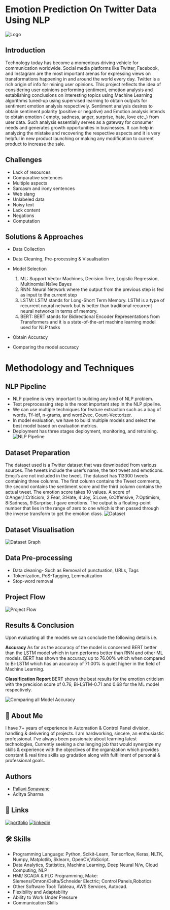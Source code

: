 
# Emotion Prediction On Twitter Data Using NLP
 ![Logo](https://github.com/PallaviSonawane7/Project/blob/main/Images/Logo1.png)
## Introduction
Technology today has become a momentous driving vehicle for communication worldwide.
Social media platforms like Twitter, Facebook, and Instagram are the most important arenas for expressing views on transformations happening in and around the world every day. 
Twitter is a rich origin of info for mining user opinions. 
This project reflects the idea of considering user opinions performing sentiment, emotion analysis and establishing conclusions on interesting topics using Machine Learning algorithms tuned-up using supervised learning to obtain outputs for sentiment emotion analysis respectively. 
Sentiment analysis desires to obtain sentiment polarity (positive or negative) and Emotion analysis intends to obtain emotion ( empty, sadness, anger, surprise, hate, love etc.,) from user data. 
Such analysis essentially serves as a gateway for consumer needs and generates growth opportunities in businesses.
It can help in analyzing the mistake and recovering the respective aspects and it is very helpful in new product launching or making any modification to current product to increase the sale.

## Challenges
- Lack of resources
- Comparative sentences
- Multiple aspects
- Sarcasm and irony sentences
- Web slang
- Unlabeled data
- Noisy text
- Lack content
- Negations
- Computation

## Solutions & Approaches
- Data Collection
- Data Cleaning, Pre-processing & Visualisation
- Model Selection
    1. ML: Support Vector Machines, Decision Tree, Logistic Regression, Multinomial Naïve Bayes
    2. RNN: Neural Network where the output from the previous step is fed as input to the current step
    3. LSTM: LSTM stands for Long-Short Term Memory. LSTM is a type of recurrent neural network but is better than traditional recurrent neural networks in terms of memory.
    4. BERT: BERT stands for Bidirectional Encoder Representations from Transformers and it is a state-of-the-art machine learning model used for NLP tasks

- Obtain  Accuracy
- Comparing the model accuracy

# Methodology and Techniques
## NLP Pipeline
- NLP pipeline is very important to building any kind of NLP problem.
- Text preprocessing step is the most important step in the NLP pipeline.
- We can use multiple techniques for feature extraction such as a bag of words, Tf-idf, n-grams, and word2vec, Count-Vectorizer.
- In model evaluation, we have to build multiple models and select the best model based on evaluation metrics.
- Deployment has three stages deployment, monitoring, and retraining.
![NLP Pipeline](https://github.com/PallaviSonawane7/Project/blob/main/Images/NLP%20Pipeline.png)

## Dataset Preparation
The dataset used is a Twitter dataset that was downloaded from various sources. The tweets include the user’s name, the text tweet and emoticons. Emoji’s are not included in the tweet. The dataset has 113300 tweets containing three columns. The first column contains the Tweet comments, the second contains the sentiment score and the third column contains the actual tweet. The emotion score takes 10 values. A score of 0:Anger,1:Criticism, 2:Fear, 3:Hate, 4:Joy, 5:Love, 6:Offensive, 7:Optimism, 8:Sadness, 9:Surprise, I gave emotions. The output is a floating-point number that lies in the range of zero to one which is then passed through the inverse transform to get the emotion class.
![Dataset](https://github.com/PallaviSonawane7/Project/blob/main/Images/Dataset.png)

## Dataset Visualisation
![Dataset Graph](https://github.com/PallaviSonawane7/Project/blob/main/Images/Data.jpg)

## Data Pre-processing
- Data cleaning- Such as Removal of punctuation, URLs, Tags 
- Tokenization, PoS-Tagging, Lemmatization
- Stop-word removal

## Project Flow
![Project Flow](https://github.com/PallaviSonawane7/Project/blob/main/Images/Project%20Flow.png)

## Results & Conclusion
Upon evaluating all the models we can conclude the following details i.e.

**Accuracy**
As far as the accuracy of the model is concerned BERT better than the LSTM model which in turn performs better than RNN and other ML models. BERT has shown the accuracy up to 76.00% which when compared to Bi-LSTM which has an accuracy of 71.00% is quiet higher in the field of Machine Learning.

**Classification Report**
BERT shows the best results for the emotion criticism with the precision score of 0.76, Bi-LSTM-0.71 and 0.68 for the ML model respectively.

![Comparing all Model Accuracy](https://github.com/PallaviSonawane7/Project/blob/main/Images/Result.png)


## 🚀 About Me
I have 7+ years of experience in Automation & Control Panel division, handling & delivering of projects.
I am hardworking, sincere, an enthusiastic professional.
I've always been passionate about learning latest technologies, Currently seeking a challenging job that would synergize my skills & experience with the objectives of the organization which provides constant & real time skills up gradation along with fulfillment of personal & professional goals.


## Authors
- [Pallavi Sonawane](https://github.com/PallaviSonawane7)
- Aditya Sharma


## 🔗 Links
[![portfolio](https://img.shields.io/badge/my_portfolio-000?style=for-the-badge&logo=ko-fi&logoColor=white)](https://github.com/PallaviSonawane7/Project)
[![linkedin](https://img.shields.io/badge/linkedin-0A66C2?style=for-the-badge&logo=linkedin&logoColor=white)](https://www.linkedin.com/in/pallavi-sonawane7)


## 🛠 Skills
  - Programming Language: Python, Scikit-Learn, Tensorflow, Keras, NLTK, Numpy, Matplotlib, Sklearn, OpenCV,VbScript.
  - Data Analytics, Statistics, Machine Learning, Deep Neural N/w, Cloud Computing, NLP
  - HMI/ SCADA & PLC Programming, Make: Siemens/Omron/Delta/Schneider Electric; Control Panels,Robotics
  - Other Software Tool: Tableau, AWS Services, Autocad.
  - Flexibility and Adaptability
  - Ability to Work Under Pressure
  - Communication Skills
